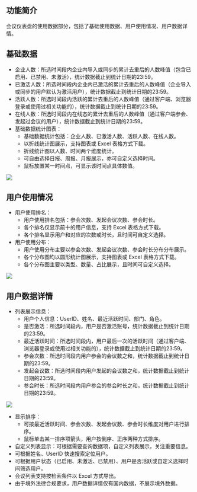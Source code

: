 ## 功能简介
会议仪表盘的使用数据部分，包括了基础使用数据、用户使用情况、用户数据详情。

## 基础数据
- 企业人数：所选时间段内企业内导入或同步的累计去重后的人数峰值（包含已启用、已禁用、未激活），统计数据截止到统计日期的23:59。
- 已激活人数：所选时间段内企业内已激活的累计去重后的人数峰值（企业导入或同步的用户默认为激活用户），统计数据截止到统计日期的23:59。
- 活跃人数：所选时间段内活跃的累计去重后的人数峰值（通过客户端、浏览器登录或使用过相关功能的），统计数据截止到统计日期的23:59。
- 在线人数：所选时间段内在线态的累计去重后的人数峰值（通过客户端参会、发起过会议的用户），统计数据截止到统计日期的23:59。
- 基础数据统计图表：
	- 基础数据统计包括：企业人数、已激活人数、活跃人数、在线人数。
	- 以折线统计图展示，支持图表或 Excel 表格方式下载。
	- 折线统计图以人数、时间两个维度统计。
	- 可自由选择日报、周报、月报展示，亦可自定义选择时间。
	- 鼠标放置某一时间点，可显示该时间点具体数值。

![](https://qcloudimg.tencent-cloud.cn/raw/622529ae530f925bec462c8e815bdde2.png)

## 用户使用情况
- 用户使用排名：
	- 用户使用排名包括：参会次数、发起会议次数、参会时长。
	- 各个排名仅显示前十的用户信息，支持 Excel 表格方式下载。
	- 各个排名显示用户和对应的次数或时长，且时间可自定义选择。
- 用户使用分布：
	- 用户使用分布主要以参会次数、发起会议次数、参会时长分布分布展示。
	- 各个分布图均以圆形统计图展示，支持图表或 Excel 表格方式下载。
	- 各个分布图主要以类型、数量、占比展示，且时间可自定义选择。

![](https://qcloudimg.tencent-cloud.cn/raw/1243879f23e5162b89cd61fcbbc2b460.png)

## 用户数据详情
- 列表展示信息：
	- 用户个人信息：UserID、姓名、最近活跃时间、部门、角色。
	- 是否激活：所选时间段内，用户是否激活账号，统计数据截止到统计日期的23:59。
	- 最近活跃时间：所选时间段内，用户最后一次的活跃时间（通过客户端、浏览器登录或使用过相关功能的），统计数据截止到统计日期的23:59。
	- 参会次数：所选时间段内用户参会的会议数之和，统计数据截止到统计日期的23:59。
	- 发起会议数：所选时间段内用户发起的会议数之和，统计数据截止到统计日期的23:59。
	- 参会时长：所选时间段内用户参会的参会时长之和，统计数据截止到统计日期的23:59。

 ![](https://qcloudimg.tencent-cloud.cn/raw/e765b9514e7c662ab378a03ddd1a49c9.png)


- 显示排序：
	- 可按最近活跃时间、参会次数、发起会议数、参会时长维度对用户进行排序。
	- 鼠标单击某一排序项箭头，用户按倒序、正序两种方式排序。
- 自定义列表显示：可根据需要查询数据项，自定义列表展示，关注重要信息。
- 可根据姓名、UserID 快速搜索定位用户。
- 可根据用户状态（已启用、未激活、已禁用）、用户是否活跃或自定义选择时间筛选用户。
- 会议列表支持按检索条件以 Excel 方式导出。
- 由于境外法律合规要求，用户数据详情仅有国内数据，不展示境外数据。
